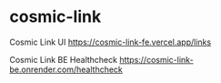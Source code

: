 # cosmic-link
Cosmic Link UI
https://cosmic-link-fe.vercel.app/links

Cosmic Link BE Healthcheck
https://cosmic-link-be.onrender.com/healthcheck
